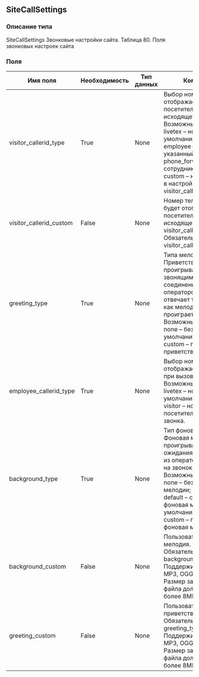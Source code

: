 
## SiteCallSettings

### Описание типа
SiteCallSettings
Звонковые настройки сайта.
Таблица 80. Поля звонковых настроек сайта


### Поля

| Имя поля | Необходимость | Тип данных | Комментарий |
|---|---|---|---|
|visitor_callerid_type|True|None|Выбор номера телефона, отображаемого посетителю при исходящем звонке.<br/>Возможные значения:<br/>livetex – номер LiveTex (по умолчанию);<br/>employee – номер, указанный в поле phone_forward_number сотрудника.<br/>custom – номер, указанный в настройке visitor_callerid_custom.<br/>|
|visitor_callerid_custom|False|None|Номер телефона, который будет отображаться посетителю при исходящем звонке при visitor_callerid_type=custom.<br/>Обязательно, если visitor_callerid_type=custom.<br/>|
|greeting_type|True|None|Типа мелодии приветствия.<br/>Приветствие проигрывается всем звонящим, перед соединением с оператором. Оператор отвечает только после того как мелодия полностью проиграется.<br/>Возможные значения:<br/>none – без приветствия (по умолчанию);<br/>custom – пользовательское приветствие.<br/>|
|employee_callerid_type|True|None|Выбор номера телефона, отображаемого оператору при вызове X-widget.<br/>Возможные значения:<br/>livetex – номер LiveTex (по умолчанию);<br/>visitor – номер, указанный посетителем при заказе звонка.<br/>|
|background_type|True|None|Тип фоновой мелодии.<br/>Фоновая мелодия проигрывается во время ожидания, пока кто-нибудь из операторов не ответит на звонок.<br/>Возможные значения:<br/>none – без фоновой мелодии;<br/>default – стандартная фоновая мелодия  (по умолчанию);<br/>custom – пользовательская фоновая мелодия.<br/>|
|background_custom|False|None|Пользовательская фоновая мелодия.<br/>Обязательно, если background_type=custom.<br/>Поддерживаются форматы MP3, OGG.<br/>Размер загружаемого файла должен быть не более 8МB.<br/>|
|greeting_custom|False|None|Пользовательское приветствие.<br/>Обязательно, если greeting_type = custom.<br/>Поддерживаются форматы MP3, OGG.<br/>Размер загружаемого файла должен быть не более 8МB.<br/>|
